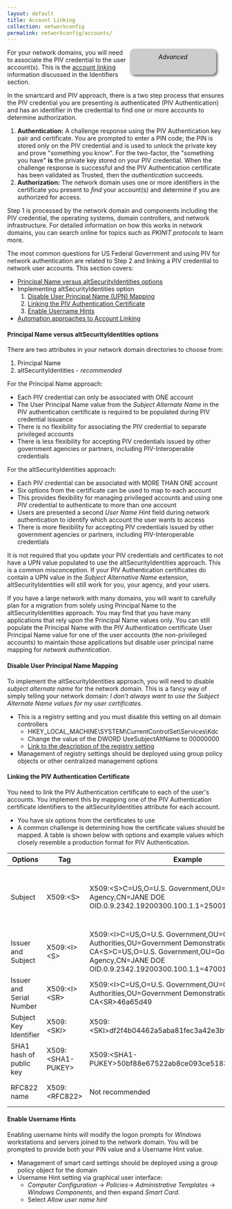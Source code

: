```yaml
---
layout: default
title: Account Linking
collection: networkconfig
permalink: networkconfig/accounts/
---
```

<div style="float:right; padding:10px; margin-right:20px; border-radius:10px; width:180px; height:40px; box-shadow:3px 3px 5px 0px; text-align:center; background-color:#CCC; color:#666666">
<div style="color:#000000">
<em>Advanced</em>
</div>
</div>

For your network domains, you will need to associate the PIV credential to the user account(s).  This is the [account linking](../../identifiers) information discussed in the Identifiers section.

In the smartcard and PIV approach, there is a two step process that ensures the PIV credential you are presenting is authenticated (PIV Authentication) and has an identifier in the credential to find one or more accounts to determine authorization.

1.  **Authentication:** A challenge response using the PIV Authentication key pair and certificate.  You are prompted to enter a PIN code; the PIN is stored only on the PIV credential and is used to unlock the private key and prove "something you know".  For the two-factor, the "something you have" **is** the private key stored on your PIV credential.  When the challenge response is successful and the PIV Authentication certificate has been validated as Trusted, then the _authentication_ succeeds.
2.  **Authorization:**  The network domain uses one or more identifiers in the certificate you present to _find_ your account(s) and determine if you are authorized for access.

Step 1 is processed by the network domain and components including the PIV credential, the operating systems, domain controllers, and network infrastructure.   For detailed information on how this works in network domains, you can search online for topics such as _PKINIT protocols_ to learn more.

The most common questions for US Federal Government and using PIV for network authentication are related to Step 2 and linking a PIV credential to network user accounts.  This section covers:

* [Principal Name versus altSecurityIdentities options](#principal-name-versus-altSecurityIdentities-options)
* Implementing altSecurityIdentities option
  1. [Disable User Principal Name (UPN) Mapping](#disable-upn-mapping)
  2. [Linking the PIV Authentication Certificate](#linking-the-piv-authentication-certificate)
  3. [Enable Username Hints](#enable-username-hints)
* [Automation approaches to Account Linking](#automation-approaches-to-link-accounts)


#### Principal Name versus altSecurityIdentities options
There are two attributes in your network domain directories to choose from:

1. Principal Name
1. altSecurityIdentities - _recommended_

For the Principal Name approach:

* Each PIV credential can only be associated with ONE account
* The User Principal Name value from the _Subject Alternate Name_ in the PIV authentication certificate is required to be populated during PIV credential issuance
* There is no flexibility for associating the PIV credential to separate privileged accounts
* There is less flexibility for accepting PIV credentials issued by other government agencies or partners, including PIV-Interoperable credentials


For the altSecurityIdentities approach:

* Each PIV credential can be associated with MORE THAN ONE account
* Six options from the certificate can be used to map to each account
* This provides flexibility for managing privileged accounts and using one PIV credential to authenticate to more than one account
* Users are presented a second _User Name Hint_ field during network authentication to identify which account the user wants to access
* There is more flexibility for accepting PIV credentials issued by other government agencies or partners, including PIV-Interoperable credentials

It is not required that you update your PIV credentials and certificates to not have a UPN value populated to use the altSecurityIdentities approach. This is a common misconception. If your PIV Authentication certificates do contain a UPN value in the _Subject Alternative Name_ extension, altSecurityIdentities will still work for you, your agency, and your users.

If you have a large network with many domains, you will want to carefully plan for a migration from solely using Principal Name to the altSecurityIdentities approach.  You may find that you have many applications that rely upon the Principal Name values only.  You can still populate the Principal Name with the PIV Authentication certificate User Principal Name value for one of the user accounts (the non-privileged accounts) to maintain those applications but disable user principal name mapping for _network authentication_.

#### Disable User Principal Name Mapping
To implement the altSecurityIdentities approach, you will need to disable _subject alternate name_ for the network domain.  This is a fancy way of simply telling your network domain: _I don't always want to use the Subject Alternate Name values for my user certificates._

  * This is a registry setting and you must disable this setting on all domain controllers
     * HKEY_LOCAL_MACHINE\SYSTEM\CurrentControlSet\Services\Kdc
     * Change the value of the DWORD UseSubjectAltName to 00000000
     * [Link to the description of the registry setting](https://technet.microsoft.com/en-us/library/ff520074(WS.10).aspx)
  * Management of registry settings should be deployed using group policy objects or other centralized management options

#### Linking the PIV Authentication Certificate
You need to link the PIV Authentication certificate to each of the user's accounts.  You implement this by mapping one of the PIV Authentication certificate identifiers to the altSecurityIdentities attribute for each account.

  * You have six options from the certificates to use
  * A common challenge is determining how the certificate values should be mapped.  A table is shown below with options and example values which closely resemble a production format for PIV Authentication.


| Options       | Tag     | Example | Considerations |
| ------------- |-------------| -----|-----|
| Subject     | X509:\<S> | X509:\<S>C=US,O=U.S. Government,OU=Government Agency,CN=JANE DOE OID.0.9.2342.19200300.100.1.1=25001003151020 |  For certificates which assert the UUID identifier (0.9.2342.19200300.100.1.1) or other object identifier in the nommon name, the identifier is prepended with the _OID_ qualifier. |
| Issuer and Subject     | X509:\<I>\<S>  | X509:\<I>C=US,O=U.S. Government,OU=Certification Authorities,OU=Government Demonstration CA\<S>C=US,O=U.S. Government,OU=Government Agency,CN=JANE DOE OID.0.9.2342.19200300.100.1.1=47001003151020 | Note the spaces carefully when testing and machine readable formats of the certificate extensions versus the human readable formats |
| Issuer and Serial Number | X509:\<I>\<SR> | X509:\<I>C=US,O=U.S. Government,OU=Certification Authorities,OU=Government Demonstration CA\<SR>46a65d49 | Serial number is reversed byte order from human readable version, starting at most significant byte |
| Subject Key Identifier     | X509:\<SKI> |   X509:\<SKI>df2f4b04462a5aba81fec3a42e3b94beb8f2e087 |  Not generally recommended; may be difficult to manage |
| SHA1 hash of public key| X509:\<SHA1-PUKEY> |  X509:\<SHA1-PUKEY>50bf88e67522ab8ce093ce51830ab0bcf8ba7824 |  Not generally recommended; may be difficult to manage   |
| RFC822 name | X509:\<RFC822>      |   Not recommended |    Not recommended; not commonly populated in PIV Authentication certificates |

#### Enable Username Hints
Enabling username hints will modify the logon prompts for _Windows_ workstations and servers joined to the network domain.  You will be prompted to provide both your PIN value and a Username Hint value.

* Management of smart card settings should be deployed using a group policy object for the domain
* Username Hint setting via graphical user interface:
   * _Computer Configuration_ -> _Policies_-> _Administrative Templates_ -> _Windows Components_, and then expand _Smart Card_.
   * Select _Allow user name hint_
